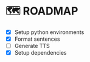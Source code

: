 # 🗺️ ROADMAP

- [x] Setup python environments
- [x] Format sentences 
- [ ] Generate TTS
- [x] Setup dependencies
